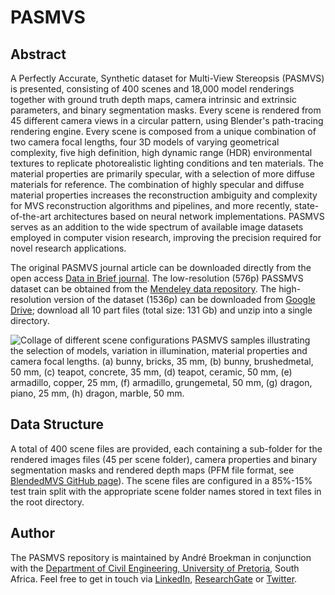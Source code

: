 # PASMVS

## Abstract
A Perfectly Accurate, Synthetic dataset for Multi-View Stereopsis (PASMVS) is presented, consisting of 400 scenes and 18,000 model renderings together with ground truth depth maps, camera intrinsic and extrinsic parameters, and binary segmentation masks. Every scene is rendered from 45 different camera views in a circular pattern, using Blender's path-tracing rendering engine. Every scene is composed from a unique combination of two camera focal lengths, four 3D models of varying geometrical complexity, five high definition, high dynamic range (HDR) environmental textures to replicate photorealistic lighting conditions and ten materials. The material properties are primarily specular, with a selection of more diffuse materials for reference. The combination of highly specular and diffuse material properties increases the reconstruction ambiguity and complexity for MVS reconstruction algorithms and pipelines, and more recently, state-of-the-art architectures based on neural network implementations. PASMVS serves as an addition to the wide spectrum of available image datasets employed in computer vision research, improving the precision required for novel research applications.

The original PASMVS journal article can be downloaded directly from the open access [Data in Brief journal](https://doi.org/10.1016/j.dib.2020.106219). The low-resolution (576p) PASSMVS dataset can be obtained from the [Mendeley data repository](http://www.doi.org/10.17632/fhzfnwsnzf.2). The high-resolution version of the dataset (1536p) can be downloaded from   [Google Drive](https://drive.google.com/drive/folders/1CRGy5Q0VERUIxS_tlzKp54UTlF36mMiG?usp=sharing); download all 10 part files (total size: 131 Gb) and unzip into a single directory.

![Collage of different scene configurations](https://github.com/andrebroekman/ShinySMVS/blob/master/splash.jpg)
PASMVS samples illustrating the selection of models, variation in illumination, material properties and camera focal lengths. (a) bunny, bricks, 35 mm, (b) bunny, brushedmetal, 50 mm, (c) teapot, concrete, 35 mm, (d) teapot, ceramic, 50 mm, (e) armadillo, copper, 25 mm, (f) armadillo, grungemetal, 50 mm, (g) dragon, piano, 25 mm, (h) dragon, marble, 50 mm.

## Data Structure
A total of 400 scene files are provided, each containing a sub-folder for the rendered images files (45 per scene folder), camera properties and binary segmentation masks and rendered depth maps (PFM file format, see [BlendedMVS GitHub page](https://github.com/YoYo000/BlendedMVS)). The scene files are configured in a 85%-15% test train split with the appropriate scene folder names stored in text files in the root directory.

## Author
The PASMVS repository is maintained by André Broekman in conjunction with the [Department of Civil Engineering, University of Pretoria](https://www.up.ac.za/civil-engineering), South Africa. Feel free to get in touch via [LinkedIn](https://www.linkedin.com/in/broekmanandre/), [ResearchGate](https://www.researchgate.net/profile/Andre_Broekman) or [Twitter](https://twitter.com/BroekmanAndre).
